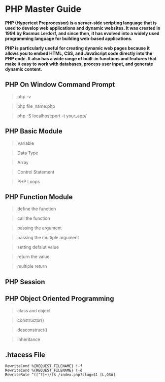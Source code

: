 # PHP Master Guide

**PHP (Hypertext Preprocessor) is a server-side scripting language that is used to develop web applications and dynamic websites. It was created in 1994 by Rasmus Lerdorf, and since then, it has evolved into a widely used programming language for building web-based applications.**

**PHP is particularly useful for creating dynamic web pages because it allows you to embed HTML, CSS, and JavaScript code directly into the PHP code. It also has a wide range of built-in functions and features that make it easy to work with databases, process user input, and generate dynamic content.**


## PHP On Window Command Prompt

> php -v

> php file_name.php

> php -S localhost:port -t your_app/




## PHP Basic Module

> Variable 

> Data Type

> Array 

> Control Statement 

> PHP Loops 

## PHP Function Module

> define the function

> call the function

> passing the argument

> passing the multiple argument

> setting defalut value

> return the value

> multiple return

## PHP Session  

## PHP Object Oriented Programming 

> class and object

> constructor()

> desconstruct()

> inheritance 

## .htacess File

```
RewriteCond %{REQUEST_FILENAME} !-f
RewriteCond %{REQUEST_FILENAME} !-d
RewriteRule ^([^?]+)/?$ /index.php?slug=$1 [L,QSA]

```
